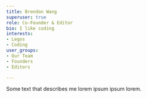 ```yaml
---
title: Brendon Wang
superuser: true
role: Co-Founder & Editor
bio: I like coding
interests:
- Legos
- Coding
user_groups:
- Our Team
- Founders
- Editors

---
```

Some text that describes me lorem ipsum ipsum lorem.
